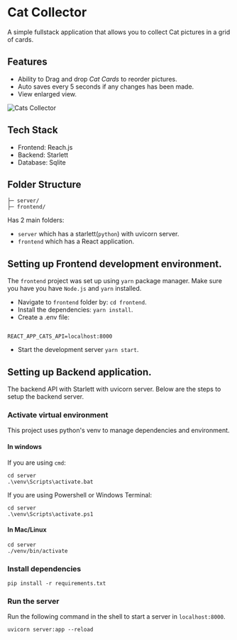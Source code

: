 # Cat Collector
A simple fullstack application that allows you 
to collect Cat pictures in a grid of cards.


## Features
- Ability to Drag and drop _Cat Cards_ to reorder 
pictures.
- Auto saves every 5 seconds if any changes has been made.
- View enlarged view. 

![Cats Collector](./preview.gif)


## Tech Stack

- Frontend: Reach.js
- Backend: Starlett
- Database: Sqlite

## Folder Structure

```project-folder/
├─ server/
├─ frontend/
```
Has 2 main folders: 
- `server` which has a starlett(`python`) with uvicorn server.
- `frontend` which has a React application.

## Setting up Frontend development environment.

The `frontend` project was set up using `yarn` package manager. Make sure you have you have `Node.js` and `yarn` installed.

- Navigate to `frontend` folder by: `cd frontend`.
- Install the dependencies:  `yarn install`.
- Create a .env file: 

```

REACT_APP_CATS_API=localhost:8000

```
- Start the development server `yarn start`.

## Setting up Backend application.

The backend API with Starlett with uvicorn server.
Below are the steps to setup the backend server.


### Activate virtual environment

This project uses python's venv to manage
dependencies and environment.

#### In windows 

If you are using `cmd`:

```
cd server
.\venv\Scripts\activate.bat
```

If you are using Powershell or Windows Terminal:

```
cd server
.\venv\Scripts\activate.ps1
```

#### In Mac/Linux 

```
cd server
./venv/bin/activate
```
### Install dependencies

```
pip install -r requirements.txt
```

### Run the server
Run the following command in the shell to
start a server in `localhost:8000`.
```
uvicorn server:app --reload
```